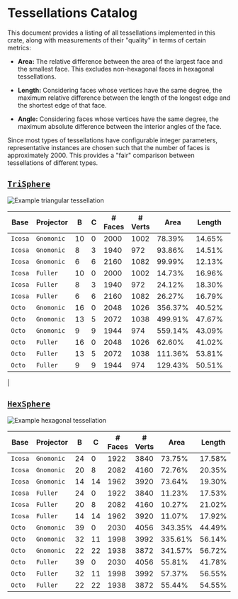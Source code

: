# Tessellations Catalog

This document provides a listing of all tessellations implemented in this crate, along with
measurements of their "quality" in terms of certain metrics:

* **Area:** The relative difference between the area of the largest face and the smallest face.
This excludes non-hexagonal faces in hexagonal tessellations.

* **Length:** Considering faces whose vertices have the same degree, the maximum relative
difference between the length of the longest edge and the shortest edge of that face.

* **Angle:** Considering faces whose vertices have the same degree, the maximum absolute difference
between the interior angles of the face.

Since most types of tessellations have configurable integer parameters, representative instances
are chosen such that the number of faces is approximately 2000. This provides a "fair" comparison
between tessellations of different types.

## [`TriSphere`](https://docs.rs/subsphere/latest/subsphere/tri/struct.TriSphere.html)

![Example triangular tessellation](https://github.com/dzamkov/subsphere/blob/master/render/out/trisphere_icosa_3_1_fuller.png?raw=true)

| Base    | Projector  | B  | C | # Faces | # Verts | Area    | Length | Angle   |
| ------- | ---------- | -- | - | ------- | ------- | ------- | ------ | ------- |
| `Icosa` | `Gnomonic` | 10 | 0 | 2000    | 1002    | 78.39%  | 14.65% | 14.42°  |
| `Icosa` | `Gnomonic` | 8  | 3 | 1940    | 972     | 93.86%  | 14.51% | 13.83°  |
| `Icosa` | `Gnomonic` | 6  | 6 | 2160    | 1082    | 99.99%  | 12.13% | 11.31°  |
| `Icosa` | `Fuller`   | 10 | 0 | 2000    | 1002    | 14.73%  | 16.96% | 16.72°  |
| `Icosa` | `Fuller`   | 8  | 3 | 1940    | 972     | 24.12%  | 18.30% | 16.67°  |
| `Icosa` | `Fuller`   | 6  | 6 | 2160    | 1082    | 26.27%  | 16.79% | 15.89°  |
| `Octo`  | `Gnomonic` | 16 | 0 | 2048    | 1026    | 356.37% | 40.52% | 40.90°  |
| `Octo`  | `Gnomonic` | 13 | 5 | 2072    | 1038    | 499.91% | 47.67% | 40.03°  |
| `Octo`  | `Gnomonic` | 9  | 9 | 1944    | 974     | 559.14% | 43.09% | 32.14°  |
| `Octo`  | `Fuller`   | 16 | 0 | 2048    | 1026    | 62.60%  | 41.02% | 42.63°  |
| `Octo`  | `Fuller`   | 13 | 5 | 2072    | 1038    | 111.36% | 53.81% | 42.56°  |
| `Octo`  | `Fuller`   | 9  | 9 | 1944    | 974     | 129.43% | 50.51% | 40.73°  |
 |
## [`HexSphere`](https://docs.rs/subsphere/latest/subsphere/hex/struct.HexSphere.html)

![Example hexagonal tessellation](https://github.com/dzamkov/subsphere/blob/master/render/out/hexsphere_icosa_8_2_fuller.png?raw=true)

| Base    | Projector  | B  | C  | # Faces | # Verts | Area    | Length | Angle   |
| ------- | ---------- | -- | -- | ------- | ------- | ------- | ------ | ------- |
| `Icosa` | `Gnomonic` | 24 | 0  | 1922    | 3840    | 73.75%  | 17.58% | 30.21°  |
| `Icosa` | `Gnomonic` | 20 | 8  | 2082    | 4160    | 72.76%  | 20.35% | 18.53°  |
| `Icosa` | `Gnomonic` | 14 | 14 | 1962    | 3920    | 73.64%  | 19.30% | 12.88°  |
| `Icosa` | `Fuller`   | 24 | 0  | 1922    | 3840    | 11.23%  | 17.53% | 31.99°  |
| `Icosa` | `Fuller`   | 20 | 8  | 2082    | 4160    | 10.27%  | 21.02% | 23.10°  |
| `Icosa` | `Fuller`   | 14 | 14 | 1962    | 3920    | 11.07%  | 17.92% | 15.75°  |
| `Octo`  | `Gnomonic` | 39 | 0  | 2030    | 4056    | 343.35% | 44.49% | 83.45°  |
| `Octo`  | `Gnomonic` | 32 | 11 | 1998    | 3992    | 335.61% | 56.14% | 64.48°  |
| `Octo`  | `Gnomonic` | 22 | 22 | 1938    | 3872    | 341.57% | 56.72% | 32.71°  |
| `Octo`  | `Fuller`   | 39 | 0  | 2030    | 4056    | 55.81%  | 41.78% | 84.18°  |
| `Octo`  | `Fuller`   | 32 | 11 | 1998    | 3992    | 57.37%  | 56.55% | 69.86°  |
| `Octo`  | `Fuller`   | 22 | 22 | 1938    | 3872    | 55.44%  | 54.55% | 34.29°  |

